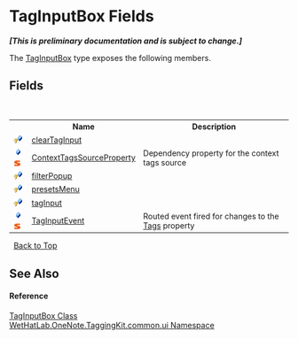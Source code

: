 # TagInputBox Fields
 _**\[This is preliminary documentation and is subject to change.\]**_

The <a href="8c43e75b-07b3-f855-ea15-72dde6bb8e11.md">TagInputBox</a> type exposes the following members.


## Fields
&nbsp;<table><tr><th></th><th>Name</th><th>Description</th></tr><tr><td>![Protected field](media/protfield.gif "Protected field")</td><td><a href="25e5b90b-f34b-8df0-e673-ffb305a75bd1.md">clearTagInput</a></td><td /></tr><tr><td>![Public field](media/pubfield.gif "Public field")![Static member](media/static.gif "Static member")</td><td><a href="4c360688-0cca-844f-39e2-3ff2441e6ca4.md">ContextTagsSourceProperty</a></td><td>
Dependency property for the context tags source</td></tr><tr><td>![Protected field](media/protfield.gif "Protected field")</td><td><a href="0f01e767-9747-251a-4b43-3b616a2de8f6.md">filterPopup</a></td><td /></tr><tr><td>![Protected field](media/protfield.gif "Protected field")</td><td><a href="51d5578a-3778-1354-e2cb-378dbf8ebdb3.md">presetsMenu</a></td><td /></tr><tr><td>![Protected field](media/protfield.gif "Protected field")</td><td><a href="dd51189d-fea4-a48e-733e-8658536cb093.md">tagInput</a></td><td /></tr><tr><td>![Public field](media/pubfield.gif "Public field")![Static member](media/static.gif "Static member")</td><td><a href="a75f977a-2d5a-e503-ccef-6839a6c5b7c0.md">TagInputEvent</a></td><td>
Routed event fired for changes to the <a href="4d63b600-ffd1-30f8-346c-04e97f912d6c.md">Tags</a> property</td></tr></table>&nbsp;
<a href="#taginputbox-fields">Back to Top</a>

## See Also


#### Reference
<a href="8c43e75b-07b3-f855-ea15-72dde6bb8e11.md">TagInputBox Class</a><br /><a href="043a9407-ac38-b3ac-7348-a6090af495ad.md">WetHatLab.OneNote.TaggingKit.common.ui Namespace</a><br />
